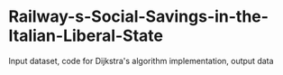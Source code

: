 # Railway-s-Social-Savings-in-the-Italian-Liberal-State
Input dataset, code for Dijkstra's algorithm implementation, output data

